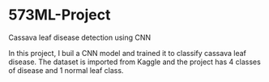 # 573ML-Project
Cassava leaf disease detection using CNN

In this project, I buil a CNN model and trained it to classify cassava leaf disease. The dataset is imported from Kaggle and the project has 4 classes of disease and 1 normal leaf class.
